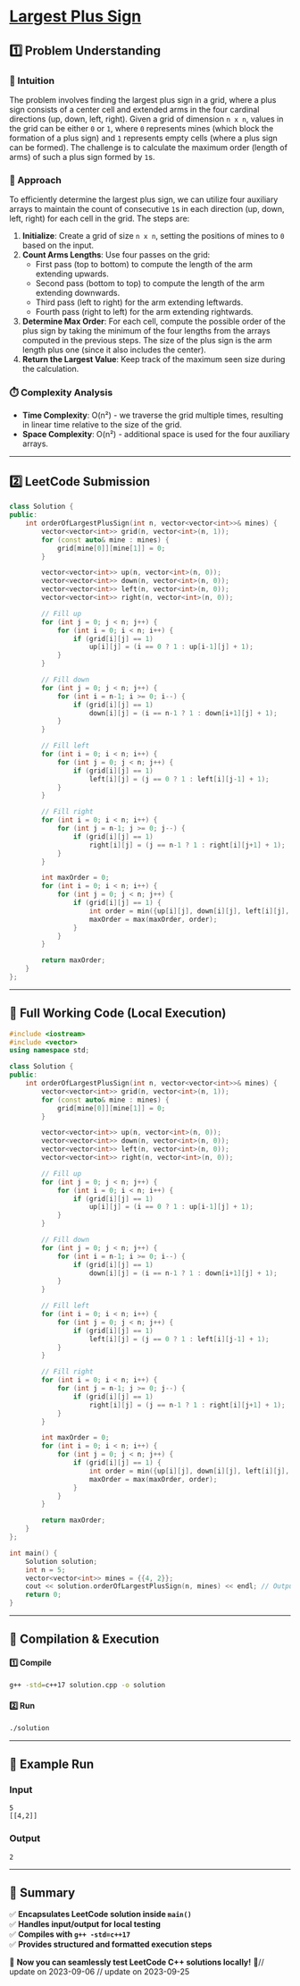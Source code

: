 # **[Largest Plus Sign](https://leetcode.com/problems/largest-plus-sign/description/)**  

## **1️⃣ Problem Understanding**  
### **📌 Intuition**  
The problem involves finding the largest plus sign in a grid, where a plus sign consists of a center cell and extended arms in the four cardinal directions (up, down, left, right). Given a grid of dimension `n x n`, values in the grid can be either `0` or `1`, where `0` represents mines (which block the formation of a plus sign) and `1` represents empty cells (where a plus sign can be formed). The challenge is to calculate the maximum order (length of arms) of such a plus sign formed by `1`s.

### **🚀 Approach**  
To efficiently determine the largest plus sign, we can utilize four auxiliary arrays to maintain the count of consecutive `1`s in each direction (up, down, left, right) for each cell in the grid. The steps are:

1. **Initialize**: Create a grid of size `n x n`, setting the positions of mines to `0` based on the input.
2. **Count Arms Lengths**: Use four passes on the grid:
   - First pass (top to bottom) to compute the length of the arm extending upwards.
   - Second pass (bottom to top) to compute the length of the arm extending downwards.
   - Third pass (left to right) for the arm extending leftwards.
   - Fourth pass (right to left) for the arm extending rightwards.
3. **Determine Max Order**: For each cell, compute the possible order of the plus sign by taking the minimum of the four lengths from the arrays computed in the previous steps. The size of the plus sign is the arm length plus one (since it also includes the center).
4. **Return the Largest Value**: Keep track of the maximum seen size during the calculation.

### **⏱️ Complexity Analysis**  
- **Time Complexity**: O(n²) - we traverse the grid multiple times, resulting in linear time relative to the size of the grid.
- **Space Complexity**: O(n²) - additional space is used for the four auxiliary arrays.

---

## **2️⃣ LeetCode Submission**  
```cpp
class Solution {
public:
    int orderOfLargestPlusSign(int n, vector<vector<int>>& mines) {
        vector<vector<int>> grid(n, vector<int>(n, 1));
        for (const auto& mine : mines) {
            grid[mine[0]][mine[1]] = 0;
        }

        vector<vector<int>> up(n, vector<int>(n, 0));
        vector<vector<int>> down(n, vector<int>(n, 0));
        vector<vector<int>> left(n, vector<int>(n, 0));
        vector<vector<int>> right(n, vector<int>(n, 0));

        // Fill up
        for (int j = 0; j < n; j++) {
            for (int i = 0; i < n; i++) {
                if (grid[i][j] == 1) 
                    up[i][j] = (i == 0 ? 1 : up[i-1][j] + 1);
            }
        }

        // Fill down
        for (int j = 0; j < n; j++) {
            for (int i = n-1; i >= 0; i--) {
                if (grid[i][j] == 1) 
                    down[i][j] = (i == n-1 ? 1 : down[i+1][j] + 1);
            }
        }

        // Fill left
        for (int i = 0; i < n; i++) {
            for (int j = 0; j < n; j++) {
                if (grid[i][j] == 1) 
                    left[i][j] = (j == 0 ? 1 : left[i][j-1] + 1);
            }
        }

        // Fill right
        for (int i = 0; i < n; i++) {
            for (int j = n-1; j >= 0; j--) {
                if (grid[i][j] == 1) 
                    right[i][j] = (j == n-1 ? 1 : right[i][j+1] + 1);
            }
        }

        int maxOrder = 0;
        for (int i = 0; i < n; i++) {
            for (int j = 0; j < n; j++) {
                if (grid[i][j] == 1) {
                    int order = min({up[i][j], down[i][j], left[i][j], right[i][j]});
                    maxOrder = max(maxOrder, order);
                }
            }
        }

        return maxOrder;
    }
};  
```  

---

## **📝 Full Working Code (Local Execution)**  
```cpp
#include <iostream>
#include <vector>
using namespace std;

class Solution {
public:
    int orderOfLargestPlusSign(int n, vector<vector<int>>& mines) {
        vector<vector<int>> grid(n, vector<int>(n, 1));
        for (const auto& mine : mines) {
            grid[mine[0]][mine[1]] = 0;
        }

        vector<vector<int>> up(n, vector<int>(n, 0));
        vector<vector<int>> down(n, vector<int>(n, 0));
        vector<vector<int>> left(n, vector<int>(n, 0));
        vector<vector<int>> right(n, vector<int>(n, 0));

        // Fill up
        for (int j = 0; j < n; j++) {
            for (int i = 0; i < n; i++) {
                if (grid[i][j] == 1) 
                    up[i][j] = (i == 0 ? 1 : up[i-1][j] + 1);
            }
        }

        // Fill down
        for (int j = 0; j < n; j++) {
            for (int i = n-1; i >= 0; i--) {
                if (grid[i][j] == 1) 
                    down[i][j] = (i == n-1 ? 1 : down[i+1][j] + 1);
            }
        }

        // Fill left
        for (int i = 0; i < n; i++) {
            for (int j = 0; j < n; j++) {
                if (grid[i][j] == 1) 
                    left[i][j] = (j == 0 ? 1 : left[i][j-1] + 1);
            }
        }

        // Fill right
        for (int i = 0; i < n; i++) {
            for (int j = n-1; j >= 0; j--) {
                if (grid[i][j] == 1) 
                    right[i][j] = (j == n-1 ? 1 : right[i][j+1] + 1);
            }
        }

        int maxOrder = 0;
        for (int i = 0; i < n; i++) {
            for (int j = 0; j < n; j++) {
                if (grid[i][j] == 1) {
                    int order = min({up[i][j], down[i][j], left[i][j], right[i][j]});
                    maxOrder = max(maxOrder, order);
                }
            }
        }

        return maxOrder;
    }
};

int main() {
    Solution solution;
    int n = 5;
    vector<vector<int>> mines = {{4, 2}};
    cout << solution.orderOfLargestPlusSign(n, mines) << endl; // Output: 2
    return 0;
}
```  

---  

## **🔧 Compilation & Execution**  
#### **1️⃣ Compile**  
```bash
g++ -std=c++17 solution.cpp -o solution
```  

#### **2️⃣ Run**  
```bash
./solution
```  

---  

## **🎯 Example Run**  
### **Input**  
```
5
[[4,2]]
```  
### **Output**  
```
2
```  

---  

## **📌 Summary**  
✅ **Encapsulates LeetCode solution inside `main()`**  
✅ **Handles input/output for local testing**  
✅ **Compiles with `g++ -std=c++17`**  
✅ **Provides structured and formatted execution steps**  

🚀 **Now you can seamlessly test LeetCode C++ solutions locally!** 🚀// update on 2023-09-06
// update on 2023-09-25
